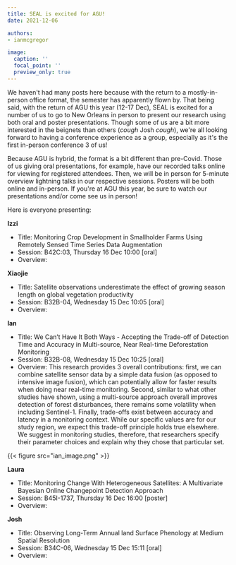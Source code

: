 ```yaml
---
title: SEAL is excited for AGU!
date: 2021-12-06

authors:
- ianmcgregor

image:
  caption: ''
  focal_point: ''
  preview_only: true
---
```

We haven't had many posts here because with the return to a mostly-in-person office format, the semester has apparently flown by. That being said, with the return of AGU this year (12-17 Dec), SEAL is excited for a number of us to go to New Orleans in person to present our research using both oral and poster presentations. Though some of us are a bit more interested in the beignets than others (*cough* Josh *cough*), we're all looking forward to having a conference experience as a group, especially as it's the first in-person conference 3 of us!

Because AGU is hybrid, the format is a bit different than pre-Covid. Those of us giving oral presentations, for example, have our recorded talks online for viewing for registered attendees. Then, we will be in person for 5-minute overview lightning talks in our respective sessions. Posters will be both online and in-person. If you're at AGU this year, be sure to watch our presentations and/or come see us in person!

Here is everyone presenting:

**Izzi**
- Title: Monitoring Crop Development in Smallholder Farms Using Remotely Sensed Time Series Data Augmentation
- Session: B42C:03, Thursday 16 Dec 10:00 [oral]
- Overview: 

**Xiaojie**
- Title: Satellite observations underestimate the effect of growing season length on global vegetation productivity
- Session: B32B-04, Wednesday 15 Dec 10:05 [oral]
- Overview:

**Ian**
- Title: We Can’t Have It Both Ways - Accepting the Trade-off of Detection Time and Accuracy in Multi-source, Near Real-time Deforestation Monitoring
- Session: B32B-08, Wednesday 15 Dec 10:25 [oral]
- Overview: This research provides 3 overall contributions: first, we can combine satellite sensor data by a simple data fusion (as opposed to intensive image fusion), which can potentially allow for faster results when doing near real-time monitoring. Second, similar to what other studies have shown, using a multi-source approach overall improves detection of forest disturbances, there remains some volatility when including Sentinel-1. Finally, trade-offs exist between accuracy and latency in a monitoring context. While our specific values are for our study region, we expect this trade-off principle holds true elsewhere. We suggest in monitoring studies, therefore, that researchers specify their parameter choices and explain why they chose that particular set.

{{< figure src="ian_image.png" >}}

**Laura**
- Title: Monitoring Change With Heterogeneous Satellites: A Multivariate Bayesian Online Changepoint Detection Approach
- Session: B45I-1737, Thursday 16 Dec 16:00 [poster]
- Overview: 

**Josh**
- Title: Observing Long-Term Annual land Surface Phenology at Medium Spatial Resolution
- Session: B34C-06, Wednesday 15 Dec 15:11 [oral]
- Overview: 

